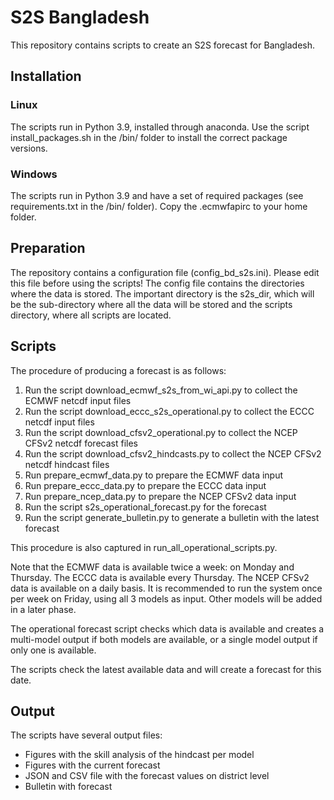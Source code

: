 # S2S Bangladesh
This repository contains scripts to create an S2S forecast for Bangladesh.

## Installation
### Linux
The scripts run in Python 3.9, installed through anaconda. 
Use the script install_packages.sh in the /bin/ folder to install the correct package versions.

### Windows
The scripts run in Python 3.9 and have a set of required packages (see requirements.txt in the /bin/ folder). Copy the .ecmwfapirc to your home folder.
 
## Preparation
The repository contains a configuration file (config_bd_s2s.ini). Please edit this file before using the scripts! The config file contains the directories where the data is stored. The important directory is the s2s_dir, which will be the sub-directory where all the data will be stored and the scripts directory, where all scripts are located.

## Scripts
The procedure of producing a forecast is as follows:
 1. Run the script download_ecmwf_s2s_from_wi_api.py to collect the ECMWF netcdf input files
 2. Run the script download_eccc_s2s_operational.py to collect the ECCC netcdf input files
 3. Run the script download_cfsv2_operational.py to collect the NCEP CFSv2 netcdf forecast files
 4. Run the script download_cfsv2_hindcasts.py to collect the NCEP CFSv2 netcdf hindcast files
 5. Run prepare_ecmwf_data.py to prepare the ECMWF data input
 6. Run prepare_eccc_data.py to prepare the ECCC data input
 7. Run prepare_ncep_data.py to prepare the NCEP CFSv2 data input
 8. Run the script s2s_operational_forecast.py for the forecast
 9. Run the script generate_bulletin.py to generate a bulletin with the latest forecast

This procedure is also captured in run_all_operational_scripts.py.

Note that the ECMWF data is available twice a week: on Monday and Thursday. The ECCC data is available every Thursday. The NCEP CFSv2 data is available on a daily basis. It is recommended to run the system once per week on Friday, using all 3 models as input. Other models will be added in a later phase.

The operational forecast script checks which data is available and creates a multi-model output if both models are available, or a single model output if only one is available.

The scripts check the latest available data and will create a forecast for this date.

## Output
The scripts have several output files:
 - Figures with the skill analysis of the hindcast per model
 - Figures with the current forecast
 - JSON and CSV file with the forecast values on district level
 - Bulletin with forecast

